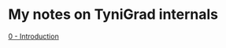 # My notes on TyniGrad internals


<!-- WARNING: THIS FILE WAS AUTOGENERATED! DO NOT EDIT! -->

[0 - Introduction](intro.html)
